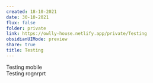 ```yaml
---
created: 18-10-2021
date: 30-10-2021
flux: false
folder: private
link: https://owlly-house.netlify.app/private/Testing
obsidianUIMode: preview
share: true
title: Testing
---
```


Testing mobile  
Testing rognrprt